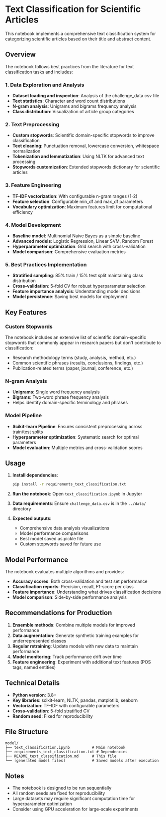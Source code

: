 # Text Classification for Scientific Articles

This notebook implements a comprehensive text classification system for categorizing scientific articles based on their title and abstract content.

## Overview

The notebook follows best practices from the literature for text classification tasks and includes:

### 1. Data Exploration and Analysis
- **Dataset loading and inspection**: Analysis of the challenge_data.csv file
- **Text statistics**: Character and word count distributions
- **N-gram analysis**: Unigrams and bigrams frequency analysis
- **Class distribution**: Visualization of article group categories

### 2. Text Preprocessing
- **Custom stopwords**: Scientific domain-specific stopwords to improve classification
- **Text cleaning**: Punctuation removal, lowercase conversion, whitespace normalization
- **Tokenization and lemmatization**: Using NLTK for advanced text processing
- **Stopwords customization**: Extended stopwords dictionary for scientific articles

### 3. Feature Engineering
- **TF-IDF vectorization**: With configurable n-gram ranges (1-2)
- **Feature selection**: Configurable min_df and max_df parameters
- **Vocabulary optimization**: Maximum features limit for computational efficiency

### 4. Model Development
- **Baseline model**: Multinomial Naive Bayes as a simple baseline
- **Advanced models**: Logistic Regression, Linear SVM, Random Forest
- **Hyperparameter optimization**: Grid search with cross-validation
- **Model comparison**: Comprehensive evaluation metrics

### 5. Best Practices Implementation
- **Stratified sampling**: 85% train / 15% test split maintaining class distribution
- **Cross-validation**: 5-fold CV for robust hyperparameter selection
- **Feature importance analysis**: Understanding model decisions
- **Model persistence**: Saving best models for deployment

## Key Features

### Custom Stopwords
The notebook includes an extensive list of scientific domain-specific stopwords that commonly appear in research papers but don't contribute to classification:
- Research methodology terms (study, analysis, method, etc.)
- Common scientific phrases (results, conclusions, findings, etc.)
- Publication-related terms (paper, journal, conference, etc.)

### N-gram Analysis
- **Unigrams**: Single word frequency analysis
- **Bigrams**: Two-word phrase frequency analysis
- Helps identify domain-specific terminology and phrases

### Model Pipeline
- **Scikit-learn Pipeline**: Ensures consistent preprocessing across train/test splits
- **Hyperparameter optimization**: Systematic search for optimal parameters
- **Model evaluation**: Multiple metrics and cross-validation scores

## Usage

1. **Install dependencies**:
   ```bash
   pip install -r requirements_text_classification.txt
   ```

2. **Run the notebook**: Open `text_classification.ipynb` in Jupyter

3. **Data requirements**: Ensure `challenge_data.csv` is in the `../data/` directory

4. **Expected outputs**:
   - Comprehensive data analysis visualizations
   - Model performance comparisons
   - Best model saved as pickle file
   - Custom stopwords saved for future use

## Model Performance

The notebook evaluates multiple algorithms and provides:
- **Accuracy scores**: Both cross-validation and test set performance
- **Classification reports**: Precision, recall, F1-score per class
- **Feature importance**: Understanding what drives classification decisions
- **Model comparison**: Side-by-side performance analysis

## Recommendations for Production

1. **Ensemble methods**: Combine multiple models for improved performance
2. **Data augmentation**: Generate synthetic training examples for underrepresented classes
3. **Regular retraining**: Update models with new data to maintain performance
4. **Model monitoring**: Track performance drift over time
5. **Feature engineering**: Experiment with additional text features (POS tags, named entities)

## Technical Details

- **Python version**: 3.8+
- **Key libraries**: scikit-learn, NLTK, pandas, matplotlib, seaborn
- **Vectorization**: TF-IDF with configurable parameters
- **Cross-validation**: 5-fold stratified CV
- **Random seed**: Fixed for reproducibility

## File Structure

```
model/
├── text_classification.ipynb          # Main notebook
├── requirements_text_classification.txt # Dependencies
├── README_text_classification.md      # This file
└── [generated model files]            # Saved models after execution
```

## Notes

- The notebook is designed to be run sequentially
- All random seeds are fixed for reproducibility
- Large datasets may require significant computation time for hyperparameter optimization
- Consider using GPU acceleration for large-scale experiments 